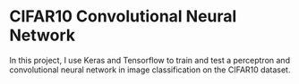 # CIFAR10 Convolutional Neural Network

In this project, I use Keras and Tensorflow to train and test a perceptron and convolutional neural network in image classification on the CIFAR10 dataset.
